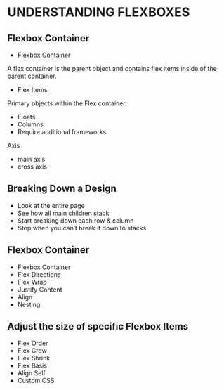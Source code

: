 # UNDERSTANDING FLEXBOXES

## Flexbox Container
- Flexbox Container

A flex container is the parent object and contains flex items 
inside of the parent container.

- Flex Items

Primary objects within the Flex container.

-   Floats 
-   Columns 
-   Require additional frameworks

Axis

- main axis
- cross axis

## Breaking Down a Design

- Look at the entire page 
- See how all main children stack 
- Start breaking down each row & column 
- Stop when you can’t break it down to stacks

## Flexbox Container

- Flexbox Container 
- Flex Directions 
- Flex Wrap 
- Justify Content 
- Align 
- Nesting

## Adjust the size of specific Flexbox Items

- Flex Order 
- Flex Grow 
- Flex Shrink 
- Flex Basis 
- Align Self 
- Custom CSS
